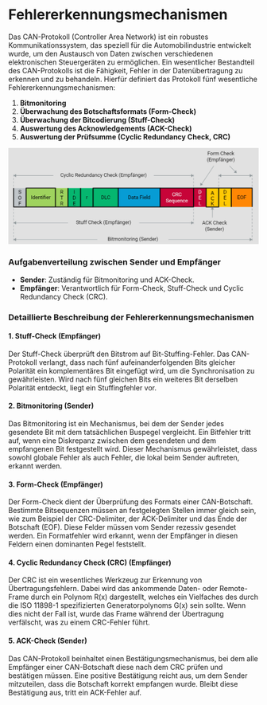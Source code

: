 # Fehlererkennungsmechanismen

Das CAN-Protokoll (Controller Area Network) ist ein robustes Kommunikationssystem, das speziell für die Automobilindustrie entwickelt wurde, um den Austausch von Daten zwischen verschiedenen elektronischen Steuergeräten zu ermöglichen. Ein wesentlicher Bestandteil des CAN-Protokolls ist die Fähigkeit, Fehler in der Datenübertragung zu erkennen und zu behandeln. Hierfür definiert das Protokoll fünf wesentliche Fehlererkennungsmechanismen:

1. **Bitmonitoring**
2. **Überwachung des Botschaftsformats (Form-Check)**
3. **Überwachung der Bitcodierung (Stuff-Check)**
4. **Auswertung des Acknowledgements (ACK-Check)**
5. **Auswertung der Prüfsumme (Cyclic Redundancy Check, CRC)**


![CAN-Netzwerk](/img/can/1712276705185.png)

### Aufgabenverteilung zwischen Sender und Empfänger

- **Sender**: Zuständig für Bitmonitoring und ACK-Check.
- **Empfänger**: Verantwortlich für Form-Check, Stuff-Check und Cyclic Redundancy Check (CRC).

### Detaillierte Beschreibung der Fehlererkennungsmechanismen

#### 1. Stuff-Check (Empfänger)

Der Stuff-Check überprüft den Bitstrom auf Bit-Stuffing-Fehler. Das CAN-Protokoll verlangt, dass nach fünf aufeinanderfolgenden Bits gleicher Polarität ein komplementäres Bit eingefügt wird, um die Synchronisation zu gewährleisten. Wird nach fünf gleichen Bits ein weiteres Bit derselben Polarität entdeckt, liegt ein Stuffingfehler vor.

#### 2. Bitmonitoring (Sender)

Das Bitmonitoring ist ein Mechanismus, bei dem der Sender jedes gesendete Bit mit dem tatsächlichen Buspegel vergleicht. Ein Bitfehler tritt auf, wenn eine Diskrepanz zwischen dem gesendeten und dem empfangenen Bit festgestellt wird. Dieser Mechanismus gewährleistet, dass sowohl globale Fehler als auch Fehler, die lokal beim Sender auftreten, erkannt werden.

#### 3. Form-Check (Empfänger)

Der Form-Check dient der Überprüfung des Formats einer CAN-Botschaft. Bestimmte Bitsequenzen müssen an festgelegten Stellen immer gleich sein, wie zum Beispiel der CRC-Delimiter, der ACK-Delimiter und das Ende der Botschaft (EOF). Diese Felder müssen vom Sender rezessiv gesendet werden. Ein Formatfehler wird erkannt, wenn der Empfänger in diesen Feldern einen dominanten Pegel feststellt.

#### 4. Cyclic Redundancy Check (CRC) (Empfänger)

Der CRC ist ein wesentliches Werkzeug zur Erkennung von Übertragungsfehlern. Dabei wird das ankommende Daten- oder Remote-Frame durch ein Polynom R(x) dargestellt, welches ein Vielfaches des durch die ISO 11898-1 spezifizierten Generatorpolynoms G(x) sein sollte. Wenn dies nicht der Fall ist, wurde das Frame während der Übertragung verfälscht, was zu einem CRC-Fehler führt.

#### 5. ACK-Check (Sender)

Das CAN-Protokoll beinhaltet einen Bestätigungsmechanismus, bei dem alle Empfänger einer CAN-Botschaft diese nach dem CRC prüfen und bestätigen müssen. Eine positive Bestätigung reicht aus, um dem Sender mitzuteilen, dass die Botschaft korrekt empfangen wurde. Bleibt diese Bestätigung aus, tritt ein ACK-Fehler auf.
